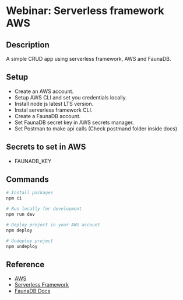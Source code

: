 # Webinar: Serverless framework AWS

## Description

A simple CRUD app using serverless framework, AWS and FaunaDB.

## Setup

- Create an AWS account.
- Setup AWS CLI and set you credentials locally.
- Install node js latest LTS version.
- Instal serverless framework CLI.
- Create a FaunaDB account.
- Set FaunaDB secret key in AWS secrets manager.
- Set Postman to make api calls (Check postmand folder inside docs)

## Secrets to set in AWS

- FAUNADB_KEY

## Commands

```bash
# Install packages
npm ci

# Run locally for development
npm run dev

# Deploy project in your AWS account
npm deploy

# Undeploy project
npm undeploy
```

## Reference

- [AWS](https://aws.amazon.com/)
- [Serverless Framework](https://serverless.com/)
- [FaunaDB Docs](https://docs.fauna.com/fauna/current/)
